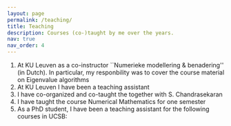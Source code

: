 ```yaml
---
layout: page
permalink: /teaching/
title: Teaching
description: Courses (co-)taught by me over the years.
nav: true
nav_order: 4
---
```


1. At KU Leuven as a co-instructor  ``Numerieke modellering & benadering'' (in Dutch). In particular, my responbility was to cover the course material on Eigenvalue algorithms
2. At KU Leuven I have been a teaching assistant
3. I have co-organized and co-taught the together with S. Chandrasekaran
3. I have taught the course Numerical Mathematics for one semester 
4. As a PhD student, I have been a teaching assistant for the following courses in UCSB:
